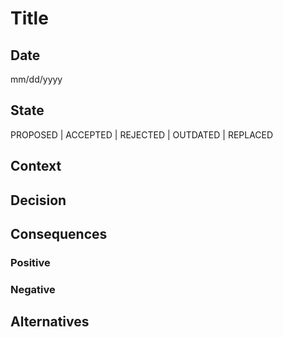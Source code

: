 # Title

## Date

mm/dd/yyyy

## State

PROPOSED | ACCEPTED | REJECTED | OUTDATED | REPLACED

## Context

## Decision

## Consequences

### Positive

### Negative

## Alternatives
